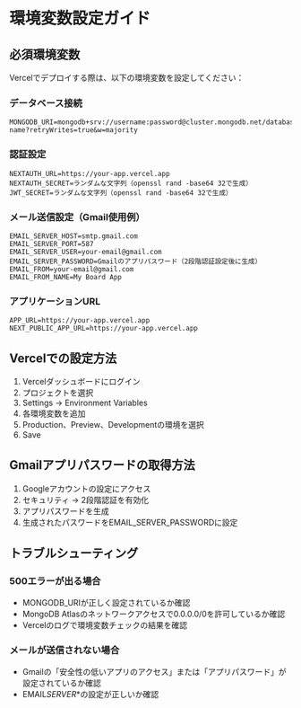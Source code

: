# 環境変数設定ガイド

## 必須環境変数

Vercelでデプロイする際は、以下の環境変数を設定してください：

### データベース接続

```
MONGODB_URI=mongodb+srv://username:password@cluster.mongodb.net/database-name?retryWrites=true&w=majority
```

### 認証設定

```
NEXTAUTH_URL=https://your-app.vercel.app
NEXTAUTH_SECRET=ランダムな文字列（openssl rand -base64 32で生成）
JWT_SECRET=ランダムな文字列（openssl rand -base64 32で生成）
```

### メール送信設定（Gmail使用例）

```
EMAIL_SERVER_HOST=smtp.gmail.com
EMAIL_SERVER_PORT=587
EMAIL_SERVER_USER=your-email@gmail.com
EMAIL_SERVER_PASSWORD=Gmailのアプリパスワード（2段階認証設定後に生成）
EMAIL_FROM=your-email@gmail.com
EMAIL_FROM_NAME=My Board App
```

### アプリケーションURL

```
APP_URL=https://your-app.vercel.app
NEXT_PUBLIC_APP_URL=https://your-app.vercel.app
```

## Vercelでの設定方法

1. Vercelダッシュボードにログイン
2. プロジェクトを選択
3. Settings → Environment Variables
4. 各環境変数を追加
5. Production、Preview、Developmentの環境を選択
6. Save

## Gmailアプリパスワードの取得方法

1. Googleアカウントの設定にアクセス
2. セキュリティ → 2段階認証を有効化
3. アプリパスワードを生成
4. 生成されたパスワードをEMAIL_SERVER_PASSWORDに設定

## トラブルシューティング

### 500エラーが出る場合

- MONGODB_URIが正しく設定されているか確認
- MongoDB Atlasのネットワークアクセスで0.0.0.0/0を許可しているか確認
- Vercelのログで環境変数チェックの結果を確認

### メールが送信されない場合

- Gmailの「安全性の低いアプリのアクセス」または「アプリパスワード」が設定されているか確認
- EMAIL*SERVER*\*の設定が正しいか確認
